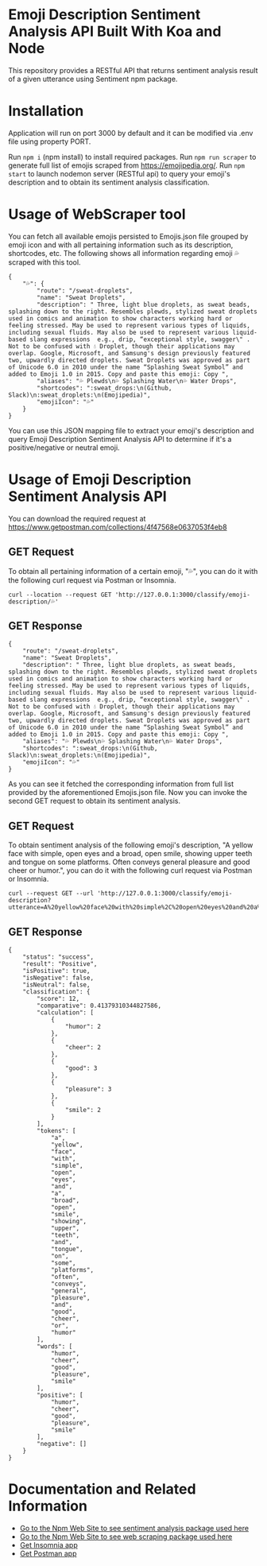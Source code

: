 # Emoji Description Sentiment Analysis API Built With Koa and Node 
 
This repository provides a RESTful API that returns sentiment analysis result of a given utterance using Sentiment npm package. 

# Installation

Application will run on port 3000 by default and it can be modified via .env file using property PORT.

Run ```npm i``` (npm install) to install required packages. 
Run ```npm run scraper``` to generate full list of emojis scraped from https://emojipedia.org/.
Run ```npm start``` to launch nodemon server (RESTful api) to query your emoji's description and to obtain its sentiment analysis classification.

# Usage of WebScraper tool

You can fetch all available emojis persisted to Emojis.json file grouped by emoji icon and with all pertaining information such as its description, shortcodes, etc. The following shows all information regarding emoji 💦 scraped with this tool.

```
{
    "💦": {
        "route": "/sweat-droplets",
        "name": "Sweat Droplets",
        "description": " Three, light blue droplets, as sweat beads, splashing down to the right. Resembles plewds, stylized sweat droplets used in comics and animation to show characters working hard or feeling stressed. May be used to represent various types of liquids, including sexual fluids. May also be used to represent various liquid-based slang expressions  e.g., drip, “exceptional style, swagger\" . Not to be confused with 💧 Droplet, though their applications may overlap. Google, Microsoft, and Samsung's design previously featured two, upwardly directed droplets. Sweat Droplets was approved as part of Unicode 6.0 in 2010 under the name “Splashing Sweat Symbol” and added to Emoji 1.0 in 2015. Copy and paste this emoji: Copy ",
        "aliases": "💦 Plewds\n💦 Splashing Water\n💦 Water Drops",
        "shortcodes": ":sweat_drops:\n(Github, Slack)\n:sweat_droplets:\n(Emojipedia)",
        "emojiIcon": "💦"
    }
}
```

You can use this JSON mapping file to extract your emoji's description and query Emoji Description Sentiment Analysis API to determine if it's a positive/negative or neutral emoji.

# Usage of Emoji Description Sentiment Analysis API

You can download the required request at https://www.getpostman.com/collections/4f47568e0637053f4eb8

## GET Request 

To obtain all pertaining information of a certain emoji, "💦", you can do it with the following curl request via Postman or Insomnia.

```
curl --location --request GET 'http://127.0.0.1:3000/classify/emoji-description/💦'
```

## GET Response

```
{
    "route": "/sweat-droplets",
    "name": "Sweat Droplets",
    "description": " Three, light blue droplets, as sweat beads, splashing down to the right. Resembles plewds, stylized sweat droplets used in comics and animation to show characters working hard or feeling stressed. May be used to represent various types of liquids, including sexual fluids. May also be used to represent various liquid-based slang expressions  e.g., drip, “exceptional style, swagger\" . Not to be confused with 💧 Droplet, though their applications may overlap. Google, Microsoft, and Samsung's design previously featured two, upwardly directed droplets. Sweat Droplets was approved as part of Unicode 6.0 in 2010 under the name “Splashing Sweat Symbol” and added to Emoji 1.0 in 2015. Copy and paste this emoji: Copy ",
    "aliases": "💦 Plewds\n💦 Splashing Water\n💦 Water Drops",
    "shortcodes": ":sweat_drops:\n(Github, Slack)\n:sweat_droplets:\n(Emojipedia)",
    "emojiIcon": "💦"
}
```

As you can see it fetched the corresponding information from full list provided by the aforementioned Emojis.json file. Now you can invoke the second GET request to obtain its sentiment analysis.

## GET Request

To obtain sentiment analysis of the following emoji's description, "A yellow face with simple, open eyes and a broad, open smile, showing upper teeth and tongue on some platforms. Often conveys general pleasure and good cheer or humor.", you can do it with the following curl request via Postman or Insomnia.

```
curl --request GET --url 'http://127.0.0.1:3000/classify/emoji-description?utterance=A%20yellow%20face%20with%20simple%2C%20open%20eyes%20and%20a%20broad%2C%20open%20smile%2C%20showing%20upper%20teeth%20and%20tongue%20on%20some%20platforms.%20Often%20conveys%20general%20pleasure%20and%20good%20cheer%20or%20humor'
```

## GET Response

```
{
    "status": "success",
    "result": "Positive",
    "isPositive": true,
    "isNegative": false,
    "isNeutral": false,
    "classification": {
        "score": 12,
        "comparative": 0.41379310344827586,
        "calculation": [
            {
                "humor": 2
            },
            {
                "cheer": 2
            },
            {
                "good": 3
            },
            {
                "pleasure": 3
            },
            {
                "smile": 2
            }
        ],
        "tokens": [
            "a",
            "yellow",
            "face",
            "with",
            "simple",
            "open",
            "eyes",
            "and",
            "a",
            "broad",
            "open",
            "smile",
            "showing",
            "upper",
            "teeth",
            "and",
            "tongue",
            "on",
            "some",
            "platforms",
            "often",
            "conveys",
            "general",
            "pleasure",
            "and",
            "good",
            "cheer",
            "or",
            "humor"
        ],
        "words": [
            "humor",
            "cheer",
            "good",
            "pleasure",
            "smile"
        ],
        "positive": [
            "humor",
            "cheer",
            "good",
            "pleasure",
            "smile"
        ],
        "negative": []
    }
}
```

# Documentation and Related Information

* [Go to the Npm Web Site to see sentiment analysis package used here](https://www.npmjs.com/package/sentiment)
* [Go to the Npm Web Site to see web scraping package used here](https://www.npmjs.com/package/node-html-parser)
* [Get Insomnia app](https://insomnia.rest/)
* [Get Postman app](https://www.postman.com/)